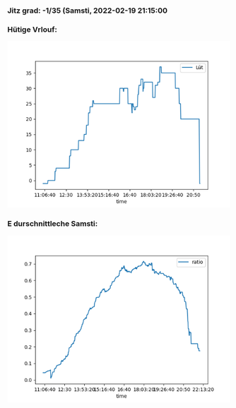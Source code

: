 ### Jitz grad: -1/35 (Samsti, 2022-02-19 21:15:00

### Hütige Vrlouf:
![Graph](Today.png)

### E durschnittleche Samsti:
![Graph](Samsti.png)